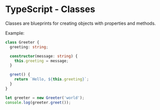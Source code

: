 # TypeScript - Classes

Classes are blueprints for creating objects with properties and methods.

Example:

```typescript
class Greeter {
  greeting: string;

  constructor(message: string) {
    this.greeting = message;
  }

  greet() {
    return `Hello, ${this.greeting}`;
  }
}

let greeter = new Greeter('world');
console.log(greeter.greet());
```
